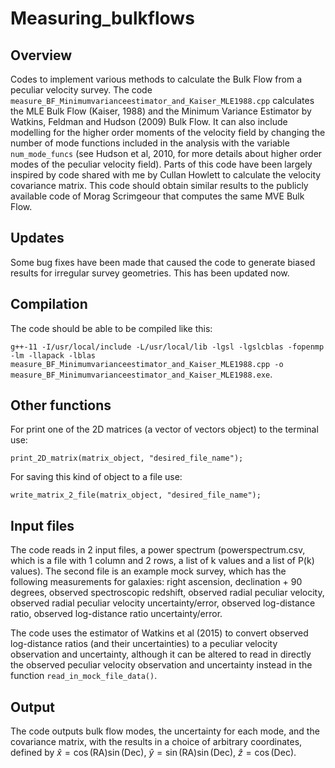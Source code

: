 # Measuring_bulkflows

## Overview 
Codes to implement various methods to calculate the Bulk Flow from a peculiar velocity survey. The code `measure_BF_Minimumvarianceestimator_and_Kaiser_MLE1988.cpp` calculates the MLE Bulk Flow (Kaiser, 1988) and the Minimum Variance Estimator by Watkins, Feldman and Hudson (2009) Bulk Flow. It can also include modelling for the higher order moments of the velocity field by changing the number of mode functions included in the analysis with the variable `num_mode_funcs` (see Hudson et al, 2010, for more details about higher order modes of the peculiar velocity field). Parts of this code have been largely inspired by code shared with me by Cullan Howlett to calculate the velocity covariance matrix. This code should obtain similar results to the publicly available code of Morag Scrimgeour that computes the same MVE Bulk Flow.

## Updates 
Some bug fixes have been made that caused the code to generate biased results for irregular survey geometries. This has been updated now. 

## Compilation 
The code should be able to be compiled like this: 

`g++-11 -I/usr/local/include -L/usr/local/lib -lgsl -lgslcblas -fopenmp -lm -llapack -lblas measure_BF_Minimumvarianceestimator_and_Kaiser_MLE1988.cpp -o measure_BF_Minimumvarianceestimator_and_Kaiser_MLE1988.exe`.

## Other functions 
For print one of the 2D matrices (a vector of vectors object) to the terminal use: 

`print_2D_matrix(matrix_object, "desired_file_name");` 

For saving this kind of object to a file use: 

`write_matrix_2_file(matrix_object, "desired_file_name");`

## Input files
The code reads in 2 input files, a power spectrum (powerspectrum.csv, which is a file with 1 column and 2 rows, a list of k values and a list of P(k) values). The second file is an example mock survey, which has the following measurements for galaxies: right ascension, declination + 90 degrees, observed spectroscopic redshift, observed radial peculiar velocity,  observed radial peculiar velocity uncertainty/error, observed log-distance ratio, observed log-distance ratio uncertainty/error. 

The code uses the estimator of Watkins et al (2015) to convert observed log-distance ratios (and their uncertainties) to a peculiar velocity observation and uncertainty, although it can be altered to read in directly the observed peculiar velocity observation and uncertainty instead in the function `read_in_mock_file_data()`.


## Output 
The code outputs bulk flow modes, the uncertainty for each mode, and the covariance matrix, with the results in a choice of arbitrary coordinates, defined by 
$\hat{x} = \cos(\mathrm{RA})\sin(\mathrm{Dec})$,
$\hat{y} = \sin(\mathrm{RA})\sin(\mathrm{Dec})$, 
$\hat{z} = \cos(\mathrm{Dec})$. 
